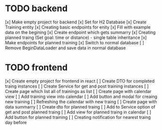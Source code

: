 # TODO backend
[x] Make empty project for backend
[x] Set for H2 Database
[x] Create Training entity
[x] Creating basic endpoints for enity
[x] Fill with example data on the begining
[x] Create endpoint which gets summarry
[x] Creating planned traing (Set goal: time or distance) - single table inheritance
[x] Make endpoints for planned training
[x] Switch to normal database
[ ] Remove BeginDataLoader and save data in normal database

# TODO frontend
[x] Create empty project for frontend in react
[ ] Create DTO for completed traing instances
[ ] Create Service for get and post training instances
[ ] Create page which list all of trainings as list
[ ] Create page with calendar view
[ ] Add training view into calendar
[ ] Add button and modal for creaing new training
[ ] Refreshing the calendar with new traing
[ ] Create page with data summarry
[ ] Create dto for planned traing
[ ] Add to Service option of get and post planned traing
[ ] Add view for planned traing in calendar
[ ] Add button for planned training
[ ] Creating notification for nearest traing day before